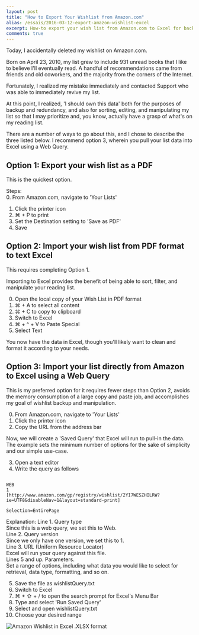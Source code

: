 ```yaml
---
layout: post
title: "How to Export Your Wishlist from Amazon.com"
alias: /essais/2016-03-12-export-amazon-wishlist-excel  
excerpt: How-to export your wish list from Amazon.com to Excel for backup and editing.  
comments: true
---
```


Today, I accidentally deleted my wishlist on Amazon.com.  

Born on April 23, 2010, my list grew to include 931 unread books that I like to believe I'll eventually read. A handful of recommendations came from friends and old coworkers, and the majority from the corners of the Internet.

Fortunately, I realized my mistake immediately and contacted Support who was able to immediately revive my list.  

At this point, I realized, 'I should own this data' both for the purposes of backup and redundancy, and also for sorting, editing, and manipulating my list so that I may prioritize and, you know, actually have a grasp of what's on my reading list.  

There are a number of ways to go about this, and I chose to describe the three listed below. I recommend option 3, wherein you pull your list data into Excel using a Web Query. 

## Option 1: Export your wish list as a PDF  

This is the quickest option.

Steps:  
0. From Amazon.com, navigate to 'Your Lists'  
1. Click the printer icon  
2. ⌘ + P to print
3. Set the Destination setting to 'Save as PDF'  
4. Save  

## Option 2: Import your wish list from PDF format to text Excel

This requires completing Option 1. 

Importing to Excel provides the benefit of being able to sort, filter, and manipulate your reading list. 

0. Open the local copy of your Wish List in PDF format  
1. ⌘ + A to select all content  
2. ⌘ + C to copy to clipboard  
3. Switch to Excel  
3. ⌘ + ^ + V to Paste Special  
4. Select Text   

You now have the data in Excel, though you'll likely want to clean and format it according to your needs.  

## Option 3: Import your list directly from Amazon to Excel using a Web Query  

This is my preferred option for it requires fewer steps than Option 2, avoids the memory consumption of a large copy and paste job, and accomplishes my goal of wishlist backup and manipulation.  

0. From Amazon.com, navigate to 'Your Lists'  
1. Click the printer icon  
2. Copy the URL from the address bar  

Now, we will create a 'Saved Query' that Excel will run to pull-in the data. The example sets the minimum number of options for the sake of simplicity and our simple use-case.  

3. Open a text editor  
4. Write the query as follows  

<pre><code>  
WEB 
1  
[http://www.amazon.com/gp/registry/wishlist/2YI7WESZHILRW?ie=UTF8&disableNav=1&layout=standard-print]  

Selection=EntirePage  
</pre></code>  

Explanation: 
Line 1. Query type  
Since this is a web query, we set this to Web.  
Line 2. Query version  
Since we only have one version, we set this to 1.  
Line 3. URL (Uniform Resource Locator)  
Excel will run your query against this file.  
Lines 5 and up. Parameters.  
Set a range of options, including what data you would like to select for retrieval, data type, formatting, and so on.  

5. Save the file as wishlistQuery.txt  
6. Switch to Excel  
7. ⌘ + ⇧ + / to open the search prompt for Excel's Menu Bar  
8. Type and select 'Run Saved Query'  
9. Select and open wishlistQuery.txt  
10. Choose your desired range  

![Amazon Wishlist in Excel .XLSX format](https://www.vincentbarr.com/assets/images/amazon-wishlist-export-excel.png)  
